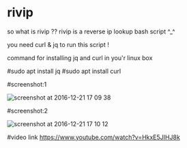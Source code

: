 # rivip
so what is rivip ??
rivip is a reverse ip lookup bash script ^_^ 

you need curl & jq to run this script !

command for installing jq and curl in you'r linux box 

#sudo apt install jq
#sudo apt install curl 


#screenshot:1


![screenshot at 2016-12-21 17 09 38](https://cloud.githubusercontent.com/assets/23025427/21387393/aa5f0770-c7a1-11e6-9bba-a53f863aa891.png)


#screenshot:2

![screenshot at 2016-12-21 17 10 12](https://cloud.githubusercontent.com/assets/23025427/21387406/b655215e-c7a1-11e6-88a8-171409614530.png)


#video link 
https://www.youtube.com/watch?v=HkxE5JIHJ8k
